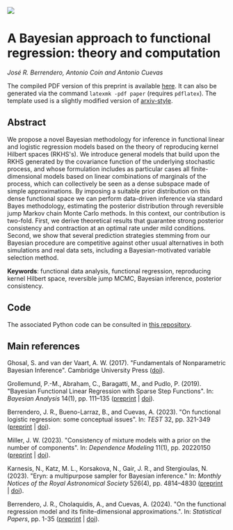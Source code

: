[![](https://img.shields.io/badge/arXiv-2312.14086-B31B1B?logo=arxiv)](https://arxiv.org/abs/2312.14086)

# A Bayesian approach to functional regression: theory and computation

*José R. Berrendero, Antonio Coín and Antonio Cuevas*

The compiled PDF version of this preprint is available [here](https://arxiv.org/pdf/2312.14086). It can also be generated via the command `latexmk -pdf paper` (requires `pdflatex`). The template used is a slightly modified version of [arxiv-style](https://github.com/kourgeorge/arxiv-style). 

## Abstract

We propose a novel Bayesian methodology for inference in functional linear and logistic regression models based on the theory of reproducing kernel Hilbert spaces (RKHS's). We introduce general models that build upon the RKHS generated by the covariance function of the underlying stochastic process, and whose formulation includes as particular cases all finite-dimensional models based on linear combinations of marginals of the process, which can collectively be seen as a dense subspace made of simple approximations. By imposing a suitable prior distribution on this dense functional space we can perform data-driven inference via standard Bayes methodology, estimating the posterior distribution through reversible jump Markov chain Monte Carlo methods. In this context, our contribution is two-fold. First, we derive theoretical results that guarantee strong posterior consistency and contraction at an optimal rate under mild conditions. Second, we show that several prediction strategies stemming from our Bayesian procedure are competitive against other usual alternatives in both simulations and real data sets, including a Bayesian-motivated variable selection method.

**Keywords**: functional data analysis, functional regression, reproducing kernel Hilbert space, reversible jump MCMC, Bayesian inference, posterior consistency.

## Code

The associated Python code can be consulted in [this repository](https://github.com/antcc/rk-bfr-jump).

## Main references

Ghosal, S. and van der Vaart, A. W. (2017). "Fundamentals of Nonparametric Bayesian Inference". Cambridge University Press ([doi](https://doi.org/10.1017/9781139029834)).

Grollemund, P.-M., Abraham, C., Baragatti, M., and Pudlo, P. (2019). "Bayesian Functional Linear Regression with Sparse Step Functions". In: *Bayesian Analysis* 14(1), pp. 111–135 ([preprint](https://arxiv.org/abs/1604.08403) | [doi](https://doi.org/10.1214/18-BA1095)).

Berrendero, J. R., Bueno-Larraz, B., and Cuevas, A. (2023). "On functional logistic regression: some conceptual issues". In: *TEST* 32, pp. 321-349 ([preprint](https://arxiv.org/abs/1812.00721) | [doi](https://link.springer.com/article/10.1007/s11749-022-00836-9)).

Miller, J. W. (2023). "Consistency of mixture models with a prior on the number of components". In: *Dependence Modeling* 11(1), pp. 20220150 ([preprint](https://arxiv.org/abs/2205.03384) | [doi](https://doi.org/10.1515/demo-2022-0150)).

Karnesis, N., Katz, M. L., Korsakova, N., Gair, J. R., and Stergioulas, N. (2023). "Eryn: a multipurpose sampler for Bayesian inference." In: *Monthly Notices of the Royal Astronomical Society* 526(4), pp. 4814–4830 ([preprint](https://arxiv.org/abs/2303.02164) | [doi](https://doi.org/10.1093/mnras/stad2939)). 

Berrendero, J. R., Cholaquidis, A., and Cuevas, A. (2024). "On the functional regression model and its finite-dimensional approximations.". In: *Statistical Papers*, pp. 1-35 ([preprint](https://arxiv.org/abs/2011.05441) | [doi](https://doi.org/10.1007/s00362-024-01567-9)).
